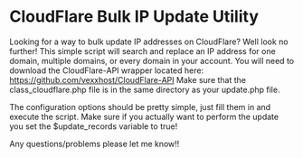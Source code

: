 # CloudFlare Bulk IP Update Utility

Looking for a way to bulk update IP addresses on CloudFlare?  Well look no further!  This simple script will search and replace an IP address for one domain, multiple domains, or every domain in your account.  You will need to download the CloudFlare-API wrapper located here: https://github.com/vexxhost/CloudFlare-API  Make sure that the class_cloudflare.php file is in the same directory as your update.php file.

The configuration options should be pretty simple, just fill them in and execute the script.  Make sure if you actually want to perform the update you set the $update_records variable to true!

Any questions/problems please let me know!!
